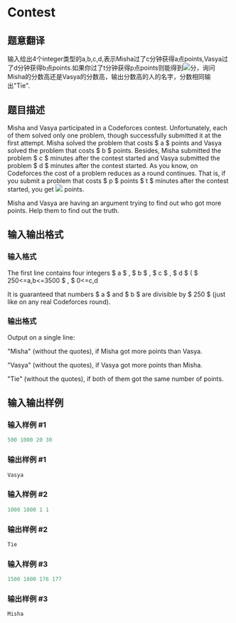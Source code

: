 # Contest

## 题意翻译

输入给出4个integer类型的a,b,c,d,表示Misha过了c分钟获得a点points,Vasya过了d分钟获得b点points.如果你过了t分钟获得p点points则能得到![](https://cdn.luogu.org/upload/vjudge_pic/CF501A/0c1954e97a47d9a6cd1567e3d0ad4f4a76ada737.png)分，询问Misha的分数高还是Vasya的分数高，输出分数高的人的名字，分数相同输出"Tie".

## 题目描述

Misha and Vasya participated in a Codeforces contest. Unfortunately, each of them solved only one problem, though successfully submitted it at the first attempt. Misha solved the problem that costs $ a $ points and Vasya solved the problem that costs $ b $ points. Besides, Misha submitted the problem $ c $ minutes after the contest started and Vasya submitted the problem $ d $ minutes after the contest started. As you know, on Codeforces the cost of a problem reduces as a round continues. That is, if you submit a problem that costs $ p $ points $ t $ minutes after the contest started, you get ![](https://cdn.luogu.com.cn/upload/vjudge_pic/CF501A/0c1954e97a47d9a6cd1567e3d0ad4f4a76ada737.png) points.

Misha and Vasya are having an argument trying to find out who got more points. Help them to find out the truth.

## 输入输出格式

### 输入格式

The first line contains four integers $ a $ , $ b $ , $ c $ , $ d $ ( $ 250<=a,b<=3500 $ , $ 0<=c,d

It is guaranteed that numbers $ a $ and $ b $ are divisible by $ 250 $ (just like on any real Codeforces round).

### 输出格式

Output on a single line:

"Misha" (without the quotes), if Misha got more points than Vasya.

"Vasya" (without the quotes), if Vasya got more points than Misha.

"Tie" (without the quotes), if both of them got the same number of points.

## 输入输出样例

### 输入样例 #1

```cpp
500 1000 20 30

```
### 输出样例 #1

```cpp
Vasya

```
### 输入样例 #2

```cpp
1000 1000 1 1

```
### 输出样例 #2

```cpp
Tie

```
### 输入样例 #3

```cpp
1500 1000 176 177

```
### 输出样例 #3

```cpp
Misha

```
